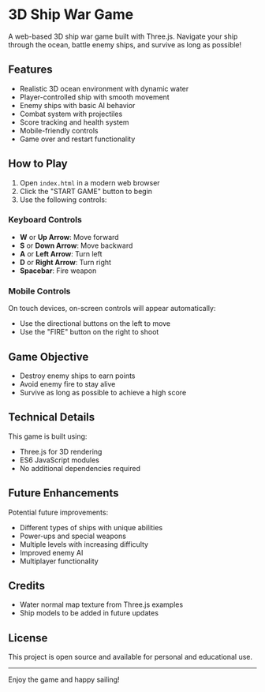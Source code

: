 # 3D Ship War Game

A web-based 3D ship war game built with Three.js. Navigate your ship through the ocean, battle enemy ships, and survive as long as possible!

## Features

- Realistic 3D ocean environment with dynamic water
- Player-controlled ship with smooth movement
- Enemy ships with basic AI behavior
- Combat system with projectiles
- Score tracking and health system
- Mobile-friendly controls
- Game over and restart functionality

## How to Play

1. Open `index.html` in a modern web browser
2. Click the "START GAME" button to begin
3. Use the following controls:

### Keyboard Controls

- **W** or **Up Arrow**: Move forward
- **S** or **Down Arrow**: Move backward
- **A** or **Left Arrow**: Turn left
- **D** or **Right Arrow**: Turn right
- **Spacebar**: Fire weapon

### Mobile Controls

On touch devices, on-screen controls will appear automatically:
- Use the directional buttons on the left to move
- Use the "FIRE" button on the right to shoot

## Game Objective

- Destroy enemy ships to earn points
- Avoid enemy fire to stay alive
- Survive as long as possible to achieve a high score

## Technical Details

This game is built using:
- Three.js for 3D rendering
- ES6 JavaScript modules
- No additional dependencies required

## Future Enhancements

Potential future improvements:
- Different types of ships with unique abilities
- Power-ups and special weapons
- Multiple levels with increasing difficulty
- Improved enemy AI
- Multiplayer functionality

## Credits

- Water normal map texture from Three.js examples
- Ship models to be added in future updates

## License

This project is open source and available for personal and educational use.

---

Enjoy the game and happy sailing! 